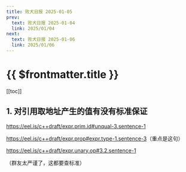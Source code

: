 ```yaml
---
title: 败犬日报 2025-01-05
prev:
  text: 败犬日报 2025-01-04
  link: 2025/01/04
next:
  text: 败犬日报 2025-01-06
  link: 2025/01/06
---
```


# {{ $frontmatter.title }}

[[toc]]

## 1. 对引用取地址产生的值有没有标准保证

<https://eel.is/c++draft/expr.prim.id#unqual-3.sentence-1>

<https://eel.is/c++draft/expr.prop#expr.type-1.sentence-3>（重点是这句）

<https://eel.is/c++draft/expr.unary.op#3.2.sentence-1>

（群友太严谨了，这都要查标准）
